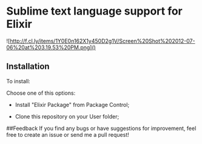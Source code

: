 # Sublime text language support for Elixir

![http://f.cl.ly/items/1Y0E0n162X1y450D2g1V/Screen%20Shot%202012-07-06%20at%203.19.53%20PM.png]()

## Installation

To install:

Choose one of this options:
* Install "Elixir Package" from Package Control;

* Clone this repository on your User folder;

##Feedback
If you find any bugs or have suggestions for improvement, feel free to create an issue or send me a pull request!